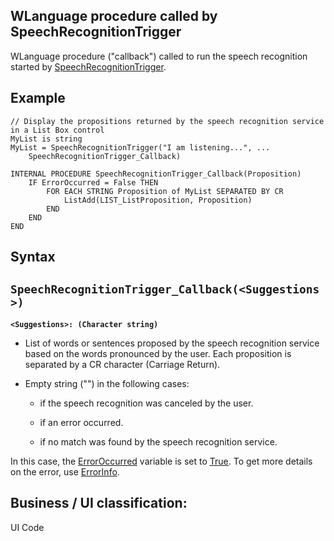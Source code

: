 


## WLanguage procedure called by SpeechRecognitionTrigger



<a name="XUse"></a>
<a name="Use"></a>
<a name="description"></a>
WLanguage procedure ("callback") called to run the speech recognition started by [SpeechRecognitionTrigger](../WDLang1/1000020013.md). 
<a name="Example1"></a>
<a name="sample_code"></a>

## Example


```wl
// Display the propositions returned by the speech recognition service in a List Box control
MyList is string 
MyList = SpeechRecognitionTrigger("I am listening...", ...
	SpeechRecognitionTrigger_Callback)

INTERNAL PROCEDURE SpeechRecognitionTrigger_Callback(Proposition)
	IF ErrorOccurred = False THEN
		FOR EACH STRING Proposition of MyList SEPARATED BY CR
			ListAdd(LIST_ListProposition, Proposition)
		END
	END
END
```

<a name="XSYNTAX"></a>

## Syntax
<a name="SYNTAX1"></a>

`SpeechRecognitionTrigger_Callback(<Suggestions>)`
---

**`<Suggestions>: (Character string)`**



- List of words or sentences proposed by the speech recognition service based on the words pronounced by the user. Each proposition is separated by a CR character (Carriage Return). 

- Empty string ("") in the following cases: 

	- if the speech recognition was canceled by the user. 

	- if an error occurred. 

	- if no match was found by the speech recognition service. 


 In this case, the [ErrorOccurred](../WDLang1/3087001.md) variable is set to <u><u><u><u>True</u></u></u></u>. To get more details on the error, use [ErrorInfo](../WDLang1/3013008.md).






<a name="XComponent"></a>

## Business / UI classification:
UI Code
